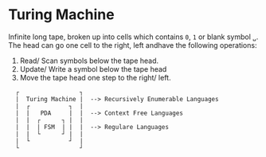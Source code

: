 # Turing Machine
Infinite long tape, broken up into cells which contains `0`, `1` or blank symbol `␣`. The head can go one cell to the right, left andhave the following operations:
1) Read/ Scan symbols below the tape head.
2) Update/ Write a symbol below the tape head
3) Move the tape head one step to the right/ left.



```
  ┌                 ┐
  |  Turing Machine |  --> Recursively Enumerable Languages
  |  ┌           ┐  |
  |  |   PDA     |  |  --> Context Free Languages 
  |  |  ┌      ┐ |  |
  |  |  | FSM  | |  |  --> Regulare Languages
  |  |  └      ┘ |  | 
  |  └           ┘  |
  └                 ┘
```

